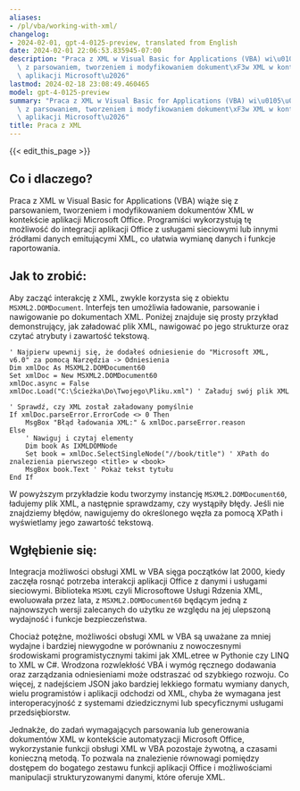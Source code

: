 ```yaml
---
aliases:
- /pl/vba/working-with-xml/
changelog:
- 2024-02-01, gpt-4-0125-preview, translated from English
date: 2024-02-01 22:06:53.835945-07:00
description: "Praca z XML w Visual Basic for Applications (VBA) wi\u0105\u017Ce si\u0119\
  \ z parsowaniem, tworzeniem i modyfikowaniem dokument\xF3w XML w kontek\u015Bcie\
  \ aplikacji Microsoft\u2026"
lastmod: 2024-02-18 23:08:49.460465
model: gpt-4-0125-preview
summary: "Praca z XML w Visual Basic for Applications (VBA) wi\u0105\u017Ce si\u0119\
  \ z parsowaniem, tworzeniem i modyfikowaniem dokument\xF3w XML w kontek\u015Bcie\
  \ aplikacji Microsoft\u2026"
title: Praca z XML
---
```


{{< edit_this_page >}}

## Co i dlaczego?

Praca z XML w Visual Basic for Applications (VBA) wiąże się z parsowaniem, tworzeniem i modyfikowaniem dokumentów XML w kontekście aplikacji Microsoft Office. Programiści wykorzystują tę możliwość do integracji aplikacji Office z usługami sieciowymi lub innymi źródłami danych emitującymi XML, co ułatwia wymianę danych i funkcje raportowania.

## Jak to zrobić:

Aby zacząć interakcję z XML, zwykle korzysta się z obiektu `MSXML2.DOMDocument`. Interfejs ten umożliwia ładowanie, parsowanie i nawigowanie po dokumentach XML. Poniżej znajduje się prosty przykład demonstrujący, jak załadować plik XML, nawigować po jego strukturze oraz czytać atrybuty i zawartość tekstową.

```basic
' Najpierw upewnij się, że dodałeś odniesienie do "Microsoft XML, v6.0" za pomocą Narzędzia -> Odniesienia
Dim xmlDoc As MSXML2.DOMDocument60
Set xmlDoc = New MSXML2.DOMDocument60
xmlDoc.async = False
xmlDoc.Load("C:\Ścieżka\Do\Twojego\Pliku.xml") ' Załaduj swój plik XML

' Sprawdź, czy XML został załadowany pomyślnie
If xmlDoc.parseError.ErrorCode <> 0 Then
    MsgBox "Błąd ładowania XML:" & xmlDoc.parseError.reason
Else
    ' Nawiguj i czytaj elementy
    Dim book As IXMLDOMNode
    Set book = xmlDoc.SelectSingleNode("//book/title") ' XPath do znalezienia pierwszego <title> w <book>
    MsgBox book.Text ' Pokaż tekst tytułu
End If
```

W powyższym przykładzie kodu tworzymy instancję `MSXML2.DOMDocument60`, ładujemy plik XML, a następnie sprawdzamy, czy wystąpiły błędy. Jeśli nie znajdziemy błędów, nawigujemy do określonego węzła za pomocą XPath i wyświetlamy jego zawartość tekstową.

## Wgłębienie się:

Integracja możliwości obsługi XML w VBA sięga początków lat 2000, kiedy zaczęła rosnąć potrzeba interakcji aplikacji Office z danymi i usługami sieciowymi. Biblioteka `MSXML` czyli Microsoftowe Usługi Rdzenia XML, ewoluowała przez lata, z `MSXML2.DOMDocument60` będącym jedną z najnowszych wersji zalecanych do użytku ze względu na jej ulepszoną wydajność i funkcje bezpieczeństwa.

Chociaż potężne, możliwości obsługi XML w VBA są uważane za mniej wydajne i bardziej niewygodne w porównaniu z nowoczesnymi środowiskami programistycznymi takimi jak XML.etree w Pythonie czy LINQ to XML w C#. Wrodzona rozwlekłość VBA i wymóg ręcznego dodawania oraz zarządzania odniesieniami może odstraszać od szybkiego rozwoju. Co więcej, z nadejściem JSON jako bardziej lekkiego formatu wymiany danych, wielu programistów i aplikacji odchodzi od XML, chyba że wymagana jest interoperacyjność z systemami dziedzicznymi lub specyficznymi usługami przedsiębiorstw.

Jednakże, do zadań wymagających parsowania lub generowania dokumentów XML w kontekście automatyzacji Microsoft Office, wykorzystanie funkcji obsługi XML w VBA pozostaje żywotną, a czasami konieczną metodą. To pozwala na znalezienie równowagi pomiędzy dostępem do bogatego zestawu funkcji aplikacji Office i możliwościami manipulacji strukturyzowanymi danymi, które oferuje XML.
